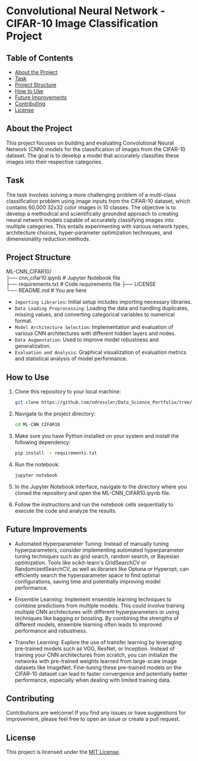 # Convolutional Neural Network - CIFAR-10 Image Classification Project

## Table of Contents
- [About the Project](#about-the-project)
- [Task](#tasks-for-analysis)
- [Project Structure](#project-structure)
- [How to Use](#how-to-use)
- [Future Improvements](#future-improvements)
- [Contributing](#contributing)
- [License](#license)

## About the Project

This project focuses on building and evaluating Convolutional Neural Network (CNN) models for the classification of images from the CIFAR-10 dataset. The goal is to develop a model that accurately classifies these images into their respective categories.

## Task

The task involves solving a more challenging problem of a multi-class classification problem using image inputs from the CIFAR-10 dataset, which contains 60,000 32x32 color images in 10 classes. The objective is to develop a methodical and scientifically grounded approach to creating neural network models capable of accurately classifying images into multiple categories. This entails experimenting with various network types, architecture choices, hyper-parameter optimization techniques, and dimensionality reduction methods.

## Project Structure

ML-CNN_CIFAR10/<br>
├── cnn_cifar10.ipynb            # Jupyter Notebook file<br>
├── requirements.txt  # Code requirements file
├── LICENSE<br>
└── README.md                              # You are here<br>

- `Importing Libraries`: Initial setup includes importing necessary libraries.
- `Data Loading Preprocessing`: Loading the data and handling duplicates, missing values, and converting categorical variables to numerical format.
- `Model Architecture Selection`: Implementation and evaluation of various CNN architectures with different hidden layers and nodes.
- `Data Augmentation`: Used to improve model robustness and generalization.
- `Evaluation and Analysis`: Graphical visualization of evaluation metrics and statistical analysis of model performance.

## How to Use

1. Clone this repository to your local machine:

   ```bash
   git clone https://github.com/ndressler/Data_Science_Portfolio/tree/main/ML-CNN_CIFAR10
   ```

2. Navigate to the project directory:

   ```bash
   cd ML-CNN_CIFAR10
   ```

3. Make sure you have Python installed on your system and install the following dependency:

   ```bash
   pip install -r requirements.txt
   ```

4. Run the notebook:

   ```bash
   jupyter notebook
   ```

5. In the Jupyter Notebook interface, navigate to the directory where you cloned the repository and open the ML-CNN_CIFAR10.ipynb file.

6. Follow the instructions and run the notebook cells sequentially to execute the code and analyze the results.

## Future Improvements

- Automated Hyperparameter Tuning: Instead of manually tuning hyperparameters, consider implementing automated hyperparameter tuning techniques such as grid search, random search, or Bayesian optimization. Tools like scikit-learn's GridSearchCV or RandomizedSearchCV, as well as libraries like Optuna or Hyperopt, can efficiently search the hyperparameter space to find optimal configurations, saving time and potentially improving model performance.

- Ensemble Learning: Implement ensemble learning techniques to combine predictions from multiple models. This could involve training multiple CNN architectures with different hyperparameters or using techniques like bagging or boosting. By combining the strengths of different models, ensemble learning often leads to improved performance and robustness.

- Transfer Learning: Explore the use of transfer learning by leveraging pre-trained models such as VGG, ResNet, or Inception. Instead of training your CNN architectures from scratch, you can initialize the networks with pre-trained weights learned from large-scale image datasets like ImageNet. Fine-tuning these pre-trained models on the CIFAR-10 dataset can lead to faster convergence and potentially better performance, especially when dealing with limited training data.

## Contributing

Contributions are welcome! If you find any issues or have suggestions for improvement, please feel free to open an issue or create a pull request.

## License

This project is licensed under the [MIT License](LICENSE).
